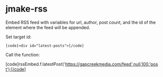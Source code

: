 # jmake-rss
Embed RSS feed with variables for url, author, post count, and the id of the element where the feed will be appended.

Set target id:

`[code]<div id="latest-posts">[/code]`

Call the function:

[code]rssEmbed.f.latestPost('https://gapcreekmedia.com/feed',null,100,'post');[/code]
